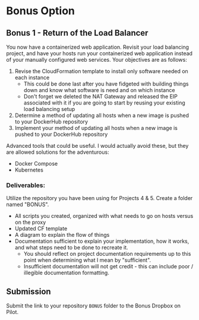 # Bonus Option

## Bonus 1 - Return of the Load Balancer

You now have a containerized web application.  Revisit your load balancing project, and have your hosts run your containerized web application instead of your manually configured web services.  Your objectives are as follows:
1. Revise the CloudFormation template to install only software needed on each instance
    - This could be done last after you have fidgeted with building things down and know what software is need and on which instance
    - Don't forget we deleted the NAT Gateway and released the EIP associated with it if you are going to start by reusing your existing load balancing setup
2. Determine a method of updating all hosts when a new image is pushed to your DockerHub repository
3. Implement your method of updating all hosts when a new image is pushed to your DockerHub repository

Advanced tools that could be useful.  I would actually avoid these, but they are allowed solutions for the adventurous:
- Docker Compose
- Kubernetes

### Deliverables:

Utilize the repository you have been using for Projects 4 & 5.  Create a folder named "BONUS".

- All scripts you created, organized with what needs to go on hosts versus on the proxy
- Updated CF template
- A diagram to explain the flow of things
- Documentation sufficient to explain your implementation, how it works, and what steps need to be done to recreate it.  
    - You should reflect on project documentation requirements up to this point when determining what I mean by "sufficient".  
    - Insufficient documentation will not get credit - this can include poor / illegible documentation formatting.

## Submission

Submit the link to your repository `BONUS` folder to the Bonus Dropbox on Pilot.